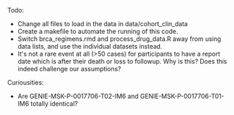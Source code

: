 Todo:

- Change all files to load in the data in data/cohort_clin_data
- Create a makefile to automate the running of this code.
- Switch brca_regimens.rmd and process_drug_data.R away from using data lists,
   and use the individual datasets instead.
- It's not a rare event at all (>50 cases) for participants to have a report 
  date which is after their death or loss to followup.  Why is this?  Does
  this indeed challenge our assumptions?

Curiousities:
- Are GENIE-MSK-P-0017706-T02-IM6 and GENIE-MSK-P-0017706-T01-IM6 totally identical?